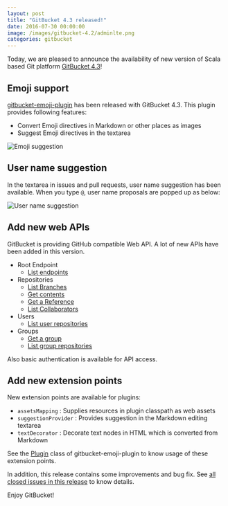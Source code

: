 ```yaml
---
layout: post
title: "GitBucket 4.3 released!"
date: 2016-07-30 00:00:00
image: /images/gitbucket-4.2/adminlte.png
categories: gitbucket
---
```


Today, we are pleased to announce the availability of new version of Scala based Git platform [GitBucket 4.3](https://github.com/gitbucket/gitbucket/releases/tag/4.3)!

## Emoji support

[gitbucket-emoji-plugin](https://github.com/gitbucket/gitbucket-emoji-plugin) has been released with GitBucket 4.3. This plugin provides following features:

- Convert Emoji directives in Markdown or other places as images
- Suggest Emoji directives in the textarea

![Emoji suggestion]({{site.baseurl}}/images/gitbucket-4.3/emoji_suggestion.png)

## User name suggestion

In the textarea in issues and pull requests, user name suggestion has been available. When you type `@`, user name proposals are popped up as below:

![User name suggestion]({{site.baseurl}}/images/gitbucket-4.3/username_suggestion.png)

## Add new web APIs

GitBucket is providing GitHub compatible Web API. A lot of new APIs have been added in this version.

- Root Endpoint
  - [List endpoints](https://developer.github.com/v3/#root-endpoint)
- Repositories
  - [List Branches](https://developer.github.com/v3/repos/branches/#list-branches)
  - [Get contents](https://developer.github.com/v3/repos/contents/#get-contents)
  - [Get a Reference](https://developer.github.com/v3/git/refs/#get-a-reference)
  - [List Collaborators](https://developer.github.com/v3/repos/collaborators/#list-collaborators)
- Users
  - [List user repositories](https://developer.github.com/v3/repos/#list-user-repositories)
- Groups
  - [Get a group](https://developer.github.com/v3/orgs/#get-an-organization)
  - [List group repositories](https://developer.github.com/v3/repos/#list-organization-repositories)

Also basic authentication is available for API access.

## Add new extension points

New extension points are available for plugins:

- `assetsMapping` : Supplies resources in plugin classpath as web assets
- `suggestionProvider` : Provides suggestion in the Markdown editing textarea 
- `textDecorator` : Decorate text nodes in HTML which is converted from Markdown

See the [Plugin](https://github.com/gitbucket/gitbucket-emoji-plugin/blob/master/src/main/scala/Plugin.scala) class of gitbucket-emoji-plugin to know usage of these extension points.

In addition, this release contains some improvements and bug fix. See [all closed issues in this release](https://github.com/gitbucket/gitbucket/issues?q=is%3Aclosed+milestone%3A4.3) to know details.

Enjoy GitBucket!
